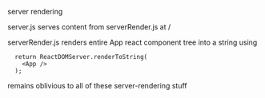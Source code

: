 server rendering

server.js serves content from serverRender.js
at /

serverRender.js renders entire App react component tree into a string
using 

```
  return ReactDOMServer.renderToString(
    <App />
  );
```

<App /> remains oblivious to all of these server-rendering stuff